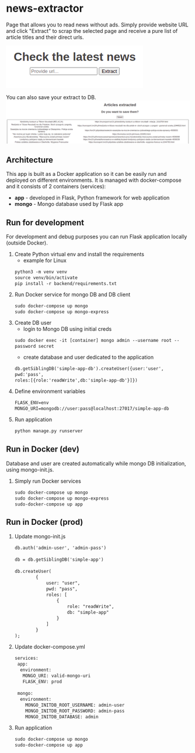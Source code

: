 # news-extractor

Page that allows you to read news without ads. 
Simply provide website URL and click "Extract" to scrap the selected page and receive a pure list of article titles and their direct urls.

![Screenshot](./docs/pics/start_page.png)

You can also save your extract to DB.
![Screenshot](./docs/pics/result_page.png)

## Architecture
This app is built as a Docker application so it can be easily run and deployed on different environments.
It is managed with docker-compose and it consists of 2 containers (services):
- **app** - developed in Flask, Python framework for web application
- **mongo** - Mongo database used by Flask app

## Run for development
For development and debug purposes you can run Flask application locally (outside Docker).

1. Create Python virtual env and install the requirements
    - example for Linux
    ```
    python3 -m venv venv
    source venv/bin/activate
    pip install -r backend/requirements.txt
    ```
2. Run Docker service for mongo DB and DB client
    ```
    sudo docker-compose up mongo
    sudo docker-compose up mongo-express
    ```
3. Create DB user
   - login to Mongo DB using initial creds
   ```
   sudo docker exec -it [container] mongo admin --username root --password secret
   ```
   - create database and user dedicated to the application
   ```
   db.getSiblingDB('simple-app-db').createUser({user:'user', pwd:'pass', 
   roles:[{role:'readWrite',db:'simple-app-db'}]})
    ```
4. Define environment variables
    ```
    FLASK_ENV=env
    MONGO_URI=mongodb://user:pass@localhost:27017/simple-app-db
    ```
5. Run application
    ```python
    python manage.py runserver
    ```
## Run in Docker (dev)
Database and user are created automatically while mongo DB initialization, using mongo-init.js.
1. Simply run Docker services
    ```
    sudo docker-compose up mongo
    sudo docker-compose up mongo-express
    sudo-docker-compose up app
    ```
    
 ## Run in Docker (prod)
1. Update mongo-init.js
    ```
    db.auth('admin-user', 'admin-pass')

    db = db.getSiblingDB('simple-app')

    db.createUser(
            {
                user: "user",
                pwd: "pass",
                roles: [
                    {
                        role: "readWrite",
                        db: "simple-app"
                    }
                ]
            }
    );
    ```
2. Update docker-compose.yml
    ```
    services:
     app:
      environment:
       MONGO_URI: valid-mongo-uri
       FLASK_ENV: prod
       
     mongo:
      environment:
        MONGO_INITDB_ROOT_USERNAME: admin-user
        MONGO_INITDB_ROOT_PASSWORD: admin-pass
        MONGO_INITDB_DATABASE: admin
    ```

3. Run application
    ```
    sudo docker-compose up mongo
    sudo-docker-compose up app
    ```
